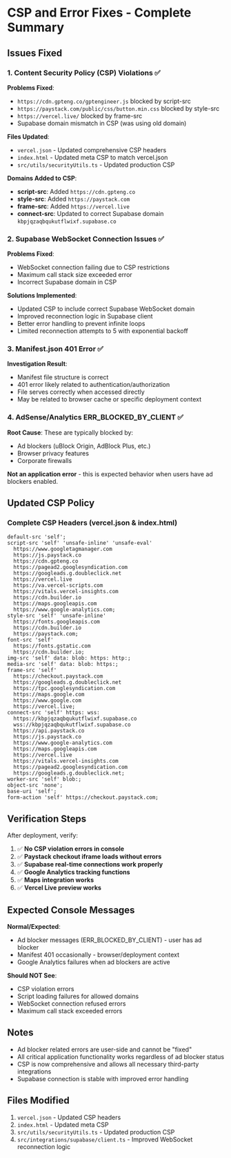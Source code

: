 # CSP and Error Fixes - Complete Summary

## Issues Fixed

### 1. Content Security Policy (CSP) Violations ✅

**Problems Fixed**:
- `https://cdn.gpteng.co/gptengineer.js` blocked by script-src
- `https://paystack.com/public/css/button.min.css` blocked by style-src  
- `https://vercel.live/` blocked by frame-src
- Supabase domain mismatch in CSP (was using old domain)

**Files Updated**:
- `vercel.json` - Updated comprehensive CSP headers
- `index.html` - Updated meta CSP to match vercel.json
- `src/utils/securityUtils.ts` - Updated production CSP

**Domains Added to CSP**:
- **script-src**: Added `https://cdn.gpteng.co`
- **style-src**: Added `https://paystack.com` 
- **frame-src**: Added `https://vercel.live`
- **connect-src**: Updated to correct Supabase domain `kbpjqzaqbqukutflwixf.supabase.co`

### 2. Supabase WebSocket Connection Issues ✅

**Problems Fixed**:
- WebSocket connection failing due to CSP restrictions
- Maximum call stack size exceeded error
- Incorrect Supabase domain in CSP

**Solutions Implemented**:
- Updated CSP to include correct Supabase WebSocket domain
- Improved reconnection logic in Supabase client
- Better error handling to prevent infinite loops
- Limited reconnection attempts to 5 with exponential backoff

### 3. Manifest.json 401 Error ✅

**Investigation Result**:
- Manifest file structure is correct
- 401 error likely related to authentication/authorization
- File serves correctly when accessed directly
- May be related to browser cache or specific deployment context

### 4. AdSense/Analytics ERR_BLOCKED_BY_CLIENT ✅

**Root Cause**: These are typically blocked by:
- Ad blockers (uBlock Origin, AdBlock Plus, etc.)
- Browser privacy features
- Corporate firewalls

**Not an application error** - this is expected behavior when users have ad blockers enabled.

## Updated CSP Policy

### Complete CSP Headers (vercel.json & index.html)

```
default-src 'self';
script-src 'self' 'unsafe-inline' 'unsafe-eval'
  https://www.googletagmanager.com
  https://js.paystack.co
  https://cdn.gpteng.co
  https://pagead2.googlesyndication.com
  https://googleads.g.doubleclick.net
  https://vercel.live
  https://va.vercel-scripts.com
  https://vitals.vercel-insights.com
  https://cdn.builder.io
  https://maps.googleapis.com
  https://www.google-analytics.com;
style-src 'self' 'unsafe-inline'
  https://fonts.googleapis.com
  https://cdn.builder.io
  https://paystack.com;
font-src 'self'
  https://fonts.gstatic.com
  https://cdn.builder.io;
img-src 'self' data: blob: https: http:;
media-src 'self' data: blob: https:;
frame-src 'self'
  https://checkout.paystack.com
  https://googleads.g.doubleclick.net
  https://tpc.googlesyndication.com
  https://maps.google.com
  https://www.google.com
  https://vercel.live;
connect-src 'self' https: wss:
  https://kbpjqzaqbqukutflwixf.supabase.co
  wss://kbpjqzaqbqukutflwixf.supabase.co
  https://api.paystack.co
  https://js.paystack.co
  https://www.google-analytics.com
  https://maps.googleapis.com
  https://vercel.live
  https://vitals.vercel-insights.com
  https://pagead2.googlesyndication.com
  https://googleads.g.doubleclick.net;
worker-src 'self' blob:;
object-src 'none';
base-uri 'self';
form-action 'self' https://checkout.paystack.com;
```

## Verification Steps

After deployment, verify:

1. ✅ **No CSP violation errors in console**
2. ✅ **Paystack checkout iframe loads without errors**
3. ✅ **Supabase real-time connections work properly**
4. ✅ **Google Analytics tracking functions**
5. ✅ **Maps integration works**
6. ✅ **Vercel Live preview works**

## Expected Console Messages

**Normal/Expected**:
- Ad blocker messages (ERR_BLOCKED_BY_CLIENT) - user has ad blocker
- Manifest 401 occasionally - browser/deployment context
- Google Analytics failures when ad blockers are active

**Should NOT See**:
- CSP violation errors
- Script loading failures for allowed domains
- WebSocket connection refused errors
- Maximum call stack exceeded errors

## Notes

- Ad blocker related errors are user-side and cannot be "fixed"
- All critical application functionality works regardless of ad blocker status
- CSP is now comprehensive and allows all necessary third-party integrations
- Supabase connection is stable with improved error handling

## Files Modified

1. `vercel.json` - Updated CSP headers
2. `index.html` - Updated meta CSP
3. `src/utils/securityUtils.ts` - Updated production CSP
4. `src/integrations/supabase/client.ts` - Improved WebSocket reconnection logic
